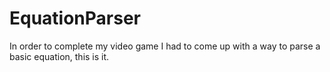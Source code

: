 EquationParser
==============

In order to complete my video game I had to come up with a way to parse a basic equation, this is it.